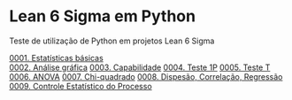 # Lean 6 Sigma em Python

Teste de utilização de Python em projetos Lean 6 Sigma

[0001. Estatísticas básicas](/0001_estatisticas_basicas.ipynb) <br />
[0002. Análise gráfica](/0002_analise_grafica.ipynb)
[0003. Capabilidade](/0003_capabilidade.ipynb)
[0004. Teste 1P](/0004_teste_hipotese_teste_1p.ipynb)
[0005. Teste T](/0005_teste_hipotese_teste_t.ipynb)
[0006. ANOVA](/0006_teste_hipotese_ANOVA.ipynb)
[0007. Chi-quadrado](/0007_teste_hipotese_chiquadrado.ipynb)
[0008. Dispesão, Correlação, Regressão](/0008_dispersao_correlacao_regressao.ipynb)
[0009. Controle Estatístico do Processo](/0009_controle_estatistico_processo.ipynb)
